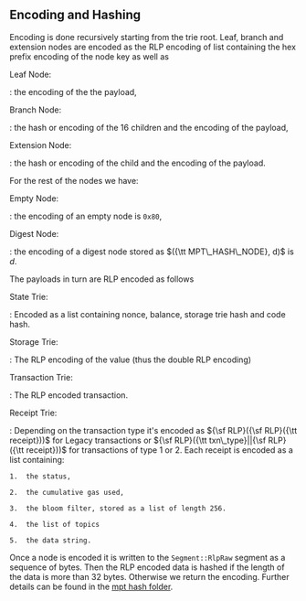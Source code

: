 ## Encoding and Hashing

Encoding is done recursively starting from the trie root. Leaf, branch
and extension nodes are encoded as the RLP encoding of list containing
the hex prefix encoding of the node key as well as

Leaf Node:

:   the encoding of the the payload,

Branch Node:

:   the hash or encoding of the 16 children and the encoding of the
    payload,

Extension Node:

:   the hash or encoding of the child and the encoding of the payload.

For the rest of the nodes we have:

Empty Node:

:   the encoding of an empty node is `0x80`,

Digest Node:

:   the encoding of a digest node stored as $({\tt MPT\_HASH\_NODE}, d)$
    is $d$.

The payloads in turn are RLP encoded as follows

State Trie:

:   Encoded as a list containing nonce, balance, storage trie hash and
    code hash.

Storage Trie:

:   The RLP encoding of the value (thus the double RLP encoding)

Transaction Trie:

:   The RLP encoded transaction.

Receipt Trie:

:   Depending on the transaction type it's encoded as
    ${\sf RLP}({\sf RLP}({\tt receipt}))$ for Legacy transactions or
    ${\sf RLP}({\tt txn\_type}||{\sf RLP}({\tt receipt}))$ for
    transactions of type 1 or 2. Each receipt is encoded as a list
    containing:

    1.  the status,

    2.  the cumulative gas used,

    3.  the bloom filter, stored as a list of length 256.

    4.  the list of topics

    5.  the data string.

Once a node is encoded it is written to the `Segment::RlpRaw` segment as
a sequence of bytes. Then the RLP encoded data is hashed if the length
of the data is more than 32 bytes. Otherwise we return the encoding.
Further details can be found in the [mpt hash
folder](https://github.com/0xPolygonZero/plonky2/tree/main/evm/src/cpu/mpt/hash).
